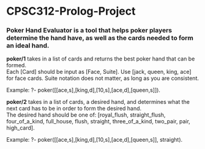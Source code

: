 # CPSC312-Prolog-Project

### Poker Hand Evaluator is a tool that helps poker players determine the hand have, as well as the cards needed to form an ideal hand.

**poker/1** takes in a list of cards and returns the best poker hand that can be formed. <br />
Each [Card] should be input as [Face, Suite]. Use [jack, queen, king, ace] for face cards. Suite notation does not matter, as long as you are consistent.

Example:
    ?- poker([[ace,s],[king,d],[10,s],[ace,d],[queen,s]]).

**poker/2** takes in a list of cards, a desired hand, and determines what the next card has to be in order to form the desired hand. <br />
The desired hand should be one of: [royal_flush, straight_flush, four_of_a_kind, full_house, flush, straight, three_of_a_kind, two_pair, pair, high_card].

Example:
    ?- poker([[ace,s],[king,d],[10,s],[ace,d],[queen,s]], straight).
